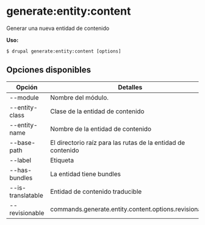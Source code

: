 # generate:entity:content
Generar una nueva entidad de contenido

**Uso:**
```
$ drupal generate:entity:content [options]
```

## Opciones disponibles
Opción | Detalles
-------|-------------
--module | Nombre del módulo.
--entity-class | Clase de la entidad de contenido
--entity-name | Nombre de la entidad de contenido
--base-path | El directorio raíz para las rutas de la entidad de contenido
--label | Etiqueta
--has-bundles | La entidad tiene bundles
--is-translatable | Entidad de contenido traducible
--revisionable | commands.generate.entity.content.options.revisionable
